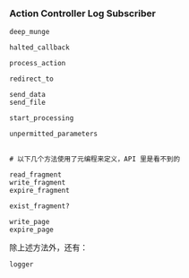 ### Action Controller Log Subscriber

```
deep_munge

halted_callback

process_action

redirect_to

send_data
send_file

start_processing

unpermitted_parameters


# 以下几个方法使用了元编程来定义，API 里是看不到的

read_fragment
write_fragment
expire_fragment

exist_fragment?

write_page
expire_page
```

除上述方法外，还有：

```
logger
```
